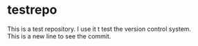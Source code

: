 # testrepo
This is a test repository. I use it t test the version control system.
<br/>
This is a new line to see the commit.
